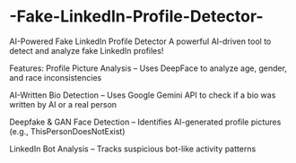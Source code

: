 # -Fake-LinkedIn-Profile-Detector-

 AI-Powered Fake LinkedIn Profile Detector
 A powerful AI-driven tool to detect and analyze fake LinkedIn profiles!

 Features:
 Profile Picture Analysis – Uses DeepFace to analyze age, gender, and race inconsistencies

 AI-Written Bio Detection – Uses Google Gemini API to check if a bio was written by AI or a real person

 Deepfake & GAN Face Detection – Identifies AI-generated profile pictures (e.g., ThisPersonDoesNotExist)

 LinkedIn Bot Analysis – Tracks suspicious bot-like activity patterns
